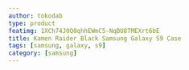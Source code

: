 ```yaml
---
author: tokodab
type: product
featimg: 1XCh74J0Q0qhhEWmC5-NqBU8TMEXrt6bE
title: Kamen Raider Black Samsung Galaxy S9 Case
tags: [samsung, galaxy, s9]
category: [samsung]
---
```

